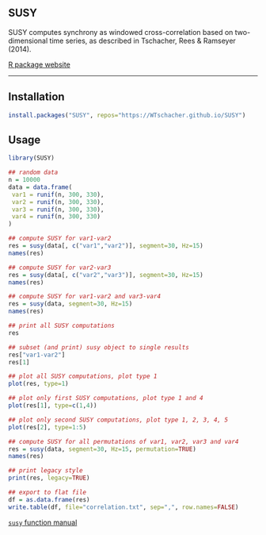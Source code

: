 SUSY
----

SUSY computes synchrony as windowed cross-correlation based on two-dimensional time series, as described in Tschacher, Rees & Ramseyer (2014).

[R package website](https://WTschacher.github.io/SUSY)

----

Installation
----

```r
install.packages("SUSY", repos="https://WTschacher.github.io/SUSY")
```

Usage
----


```r
library(SUSY)

## random data
n = 10000
data = data.frame(
 var1 = runif(n, 300, 330),
 var2 = runif(n, 300, 330),
 var3 = runif(n, 300, 330),
 var4 = runif(n, 300, 330)
)

## compute SUSY for var1-var2
res = susy(data[, c("var1","var2")], segment=30, Hz=15)
names(res)

## compute SUSY for var2-var3
res = susy(data[, c("var2","var3")], segment=30, Hz=15)
names(res)

## compute SUSY for var1-var2 and var3-var4
res = susy(data, segment=30, Hz=15)
names(res)

## print all SUSY computations
res

## subset (and print) susy object to single results
res["var1-var2"]
res[1]

## plot all SUSY computations, plot type 1
plot(res, type=1)

## plot only first SUSY computations, plot type 1 and 4
plot(res[1], type=c(1,4))

## plot only second SUSY computations, plot type 1, 2, 3, 4, 5
plot(res[2], type=1:5)

## compute SUSY for all permutations of var1, var2, var3 and var4
res = susy(data, segment=30, Hz=15, permutation=TRUE)
names(res)

## print legacy style
print(res, legacy=TRUE)

## export to flat file
df = as.data.frame(res)
write.table(df, file="correlation.txt", sep=",", row.names=FALSE)
```

[`susy` function manual](https://WTschacher.github.io/SUSY/reference/susy.html)
